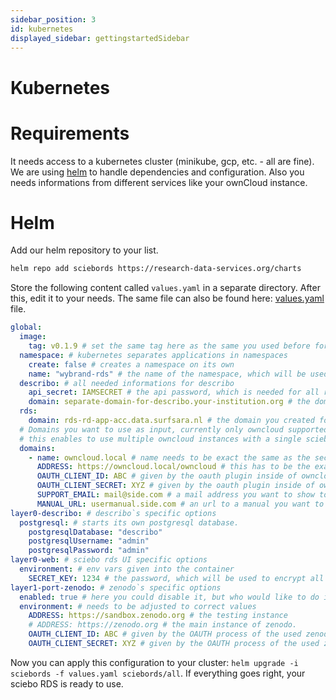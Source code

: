 ```yaml
---
sidebar_position: 3
id: kubernetes
displayed_sidebar: gettingstartedSidebar
---
```


# Kubernetes

# Requirements

It needs access to a kubernetes cluster (minikube, gcp, etc. - all are fine). We are using [helm](https://helm.sh) to handle dependencies and configuration. Also you needs informations from different services like your ownCloud instance. 

# Helm

Add our helm repository to your list.

```bash
helm repo add sciebords https://research-data-services.org/charts
```

Store the following content called `values.yaml` in a separate directory. After this, edit it to your needs. The same file can also be found here: [values.yaml](https://raw.githubusercontent.com/Sciebo-RDS/Sciebo-RDS/develop/getting-started/values.yaml) file.

```yaml
global:
  image:
    tag: v0.1.9 # set the same tag here as the same you used before for ownCloud
  namespace: # kubernetes separates applications in namespaces
    create: false # creates a namespace on its own
    name: "wybrand-rds" # the name of the namespace, which will be used for sciebo RDS and / or created.
  describo: # all needed informations for describo
    api_secret: IAMSECRET # the api password, which is needed for all requests against the api
    domain: separate-domain-for-describo.your-institution.org # the domain you created for describo ui
  rds:
    domain: rds-rd-app-acc.data.surfsara.nl # the domain you created for the sciebo rds ui
  # Domains you want to use as input, currently only owncloud supported,
  # this enables to use multiple owncloud instances with a single sciebo RDS
  domains:
    - name: owncloud.local # name needs to be exact the same as the second part after last @ in the cloudId
      ADDRESS: https://owncloud.local/owncloud # this has to be the exact owncloud domain 
      OAUTH_CLIENT_ID: ABC # given by the oauth plugin inside of owncloud
      OAUTH_CLIENT_SECRET: XYZ # given by the oauth plugin inside of owncloud
      SUPPORT_EMAIL: mail@side.com # a mail address you want to show to the users in multiple places inside of the ui
      MANUAL_URL: usermanual.side.com # an url to a manual you want to show to the users in ui
layer0-describo: # describo`s specific options
  postgresql: # starts its own postgresql database.
    postgresqlDatabase: "describo"
    postgresqlUsername: "admin"
    postgresqlPassword: "admin"
layer0-web: # sciebo rds UI specific options
  environment: # env vars given into the container
    SECRET_KEY: 1234 # the password, which will be used to encrypt all user data
layer1-port-zenodo: # zenodo`s specific options
  enabled: true # here you could disable it, but who would like to do it?
  environment: # needs to be adjusted to correct values
    ADDRESS: https://sandbox.zenodo.org # the testing instance
    # ADDRESS: https://zenodo.org # the main instance of zenodo.
    OAUTH_CLIENT_ID: ABC # given by the OAUTH process of the used zenodo instance from above.
    OAUTH_CLIENT_SECRET: XYZ # given by the OAUTH process of the used zenodo instance from above.
```

Now you can apply this configuration to your cluster: `helm upgrade -i sciebords -f values.yaml sciebords/all`. If everything goes right, your sciebo RDS is ready to use.